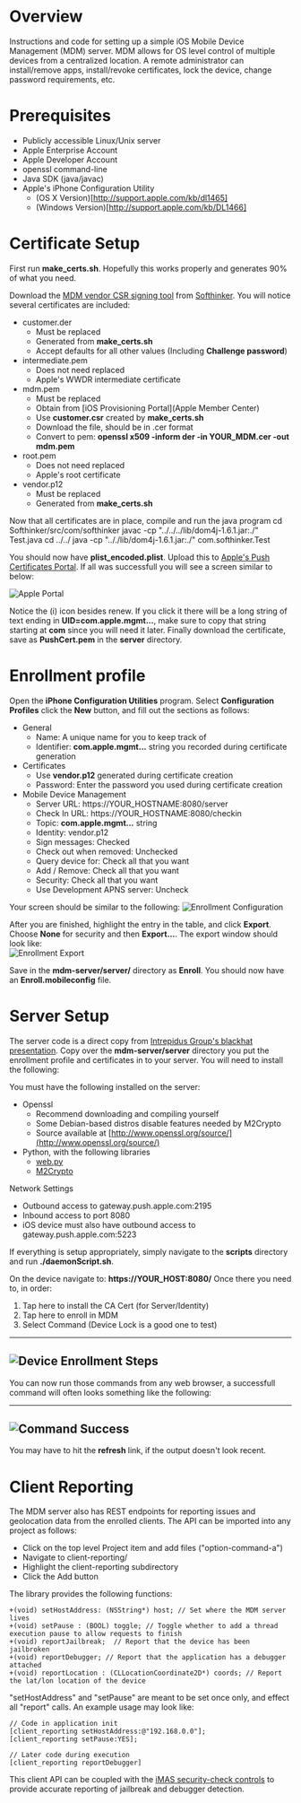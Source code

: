 # Overview

Instructions and code for setting up a simple iOS Mobile Device Management (MDM) server.  MDM allows for OS level control of multiple devices from a centralized location.  A remote administrator can install/remove apps, install/revoke certificates, lock the device, change password requirements, etc.  

# Prerequisites

 * Publicly accessible Linux/Unix server
 * Apple Enterprise Account
 * Apple Developer Account
 * openssl command-line
 * Java SDK (java/javac)
 * Apple's iPhone Configuration Utility
    * (OS X Version)[http://support.apple.com/kb/dl1465]
    * (Windows Version)[http://support.apple.com/kb/DL1466]

# Certificate Setup

First run **make_certs.sh**.  Hopefully this works properly and generates 90% of what you need.

Download the [MDM vendor CSR signing tool](http://www.softhinker.com/in-the-news/iosmdmvendorcsrsigning/Softhinker.zip) from [Softhinker](http://www.softhinker.com/).  You will notice several certificates are included:
 * customer.der
   * Must be replaced
   * Generated from **make_certs.sh**
   * Accept defaults for all other values (Including **Challenge password**)
 * intermediate.pem 
   * Does not need replaced
   * Apple's WWDR intermediate certificate
 * mdm.pem
   * Must be replaced
   * Obtain from [iOS Provisioning Portal](Apple Member Center)
   * Use **customer.csr** created by **make_certs.sh**
   * Download the file, should be in .cer format
   * Convert to pem: **openssl x509 -inform der -in YOUR_MDM.cer -out mdm.pem**
 * root.pem
   * Does not need replaced
   * Apple's root certificate
 * vendor.p12
   * Must be replaced
   * Generated from **make_certs.sh**

Now that all certificates are in place, compile and run the java program
    cd Softhinker/src/com/softhinker
    javac -cp "../../../lib/dom4j-1.6.1.jar:./" Test.java 
    cd ../../
    java -cp ".././lib/dom4j-1.6.1.jar:./" com.softhinker.Test

You should now have **plist_encoded.plist**.  Upload this to [Apple's Push Certificates Portal](https://identity.apple.com/pushcert/).  If all was successfull you will see a screen similar to below:

![Apple Portal](images/certPortal.png)


Notice the (i) icon besides renew.  If you click it there will be a long string of text ending in **UID=com.apple.mgmt...**, make sure to copy that string starting at **com** since you will need it later.  Finally download the certificate, save as **PushCert.pem** in the **server** directory.

# Enrollment profile

Open the **iPhone Configuration Utilities** program.  Select **Configuration Profiles** click the **New** button, and fill out the sections as follows:
 * General
   *  Name: A unique name for you to keep track of
   *  Identifier: **com.apple.mgmt...** string you recorded during certificate generation
 * Certificates
   * Use **vendor.p12** generated during certificate creation
   * Password: Enter the password you used during certificate creation
 * Mobile Device Management
   * Server URL: https://YOUR_HOSTNAME:8080/server
   * Check In URL: https://YOUR_HOSTNAME:8080/checkin
   * Topic: **com.apple.mgmt...** string
   * Identity: vendor.p12
   * Sign messages: Checked
   * Check out when removed: Unchecked
   * Query device for: Check all that you want
   * Add / Remove: Check all that you want
   * Security: Check all that you want
   * Use Development APNS server: Uncheck

Your screen should be similar to the following:
![Enrollment Configuration](images/enrollConfig.png)

After you are finished, highlight the entry in the table, and click **Export**.  Choose **None** for security and then **Export...**.  The export window should look like:  
![Enrollment Export](images/enrollExport.png)

Save in the **mdm-server/server/** directory as **Enroll**.  You should now have an **Enroll.mobileconfig** file.


# Server Setup

The server code is a direct copy from [Intrepidus Group's blackhat presentation](https://intrepidusgroup.com/).  Copy over the **mdm-server/server** directory you put the enrollment profile and certificates in to your server.  You will need to install the following:

You must have the following installed on the server:
  * Openssl
    * Recommend downloading and compiling yourself
    * Some Debian-based distros disable features needed by M2Crypto
    * Source available at [http://www.openssl.org/source/](http://www.openssl.org/source/)
  * Python, with the following libraries
     * [web.py](http://webpy.org/)
     * [M2Crypto](http://chandlerproject.org/bin/view/Projects/MeTooCrypto)

Network Settings
  * Outbound access to gateway.push.apple.com:2195
  * Inbound access to port 8080
  * iOS device must also have outbound access to gateway.push.apple.com:5223

If everything is setup appropriately, simply navigate to the **scripts** directory and run **./daemonScript.sh**.

On the device navigate to: **https://YOUR_HOST:8080/**
Once there you need to, in order: 
 1. Tap here to install the CA Cert (for Server/Identity)
 2. Tap here to enroll in MDM 
 3. Select Command (Device Lock is a good one to test)

---
![Device Enrollment Steps](images/deviceEnroll.png)
---

You can now run those commands from any web browser, a successfull command will often looks something like the following:

---
![Command Success](images/commandSuccess.png)
---
You may have to hit the **refresh** link, if the output doesn't look recent.

# Client Reporting

The MDM server also has REST endpoints for reporting issues and geolocation data from the enrolled clients.  The API can be imported into any project as follows:

* Click on the top level Project item and add files ("option-command-a")
* Navigate to client-reporting/
* Highlight the client-reporting subdirectory
* Click the Add button

The library provides the following functions:

    +(void) setHostAddress: (NSString*) host; // Set where the MDM server lives
    +(void) setPause : (BOOL) toggle; // Toggle whether to add a thread execution pause to allow requests to finish
    +(void) reportJailbreak;  // Report that the device has been jailbroken
    +(void) reportDebugger; // Report that the application has a debugger attached
    +(void) reportLocation : (CLLocationCoordinate2D*) coords; // Report the lat/lon location of the device
    
"setHostAddress" and "setPause" are meant to be set once only, and effect all "report" calls.  An example usage may look like:

    // Code in application init
    [client_reporting setHostAddress:@"192.168.0.0"];
    [client_reporting setPause:YES];
    
    // Later code during execution
    [client_reporting reportDebugger]

This client API can be coupled with the [iMAS security-check controls](git@github.com:project-imas/security-check.git) to provide accurate reporting of jailbreak and debugger detection.  




